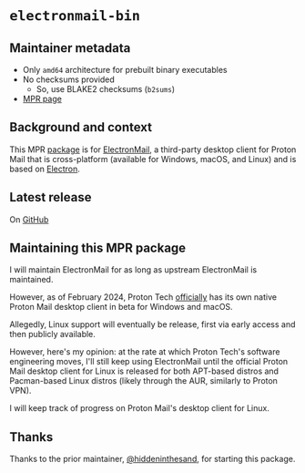 # `electronmail-bin`
## Maintainer metadata
* Only `amd64` architecture for prebuilt binary executables
* No checksums provided
    * So, use BLAKE2 checksums (`b2sums`)
* [MPR page](https://mpr.makedeb.org/packages/electronmail-bin)

## Background and context
This MPR [package](https://mpr.makedeb.org/packages/electronmail-bin) is for
[ElectronMail](https://github.com/vladimiry/ElectronMail), a third-party desktop
client for Proton Mail that is cross-platform (available for Windows, macOS, and
Linux) and is based on [Electron](https://en.wikipedia.org/wiki/Electron_(software_framework)).

## Latest release
On [GitHub](https://github.com/vladimiry/ElectronMail/releases/latest)

## Maintaining this MPR package
I will maintain ElectronMail for as long as upstream ElectronMail is maintained.

However, as of February 2024, Proton Tech [officially](https://proton.me/support/mail-desktop-app)
has its own native Proton Mail desktop client in beta for Windows and macOS.

Allegedly, Linux support will eventually be release, first via early access and
then publicly available.

However, here's my opinion: at the rate at which Proton Tech's software
engineering moves, I'll still keep using ElectronMail until the official Proton
Mail desktop client for Linux is released for both APT-based distros and
Pacman-based Linux distros (likely through the AUR, similarly to Proton VPN).

I will keep track of progress on Proton Mail's desktop client for Linux.

## Thanks
Thanks to the prior maintainer, [@hiddeninthesand](https://github.com/hiddeninthesand),
for starting this package.

